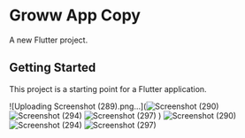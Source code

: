 # Groww App Copy

A new Flutter project.

## Getting Started

This project is a starting point for a Flutter application.

<!-- A few resources to get you started if this is your first Flutter project:

- [Lab: Write your first Flutter app](https://flutter.dev/docs/get-started/codelab)
- [Cookbook: Useful Flutter samples](https://flutter.dev/docs/cookbook)

For help getting started with Flutter, view our
[online documentation](https://flutter.dev/docs), which offers tutorials,
samples, guidance on mobile development, and a full API reference. -->
![Uploading Screenshot (289).png…](![Screenshot (290)](https://user-images.githubusercontent.com/72202814/136735670-966e3359-a31e-4a1a-bd2b-002e72aef74f.png)
![Screenshot (294)](https://user-images.githubusercontent.com/72202814/136735672-35633e74-a573-4cc3-a98a-0671b169bfa3.png)
![Screenshot (297)](https://user-images.githubusercontent.com/72202814/136735778-6e16e0ad-e48b-40a9-bffd-48bcb5183901.png)
)
![Screenshot (290)](https://user-images.githubusercontent.com/72202814/136735671-dcd32bf9-fd26-44b0-bee3-86dd4851b113.png)
![Screenshot (294)](https://user-images.githubusercontent.com/72202814/136735756-cd5cb276-b54a-4392-b791-e6c9edfdd3ec.png)
![Screenshot (297)](https://user-images.githubusercontent.com/72202814/136735673-c054950e-5a14-493c-99c8-c680e49e6a46.png)
